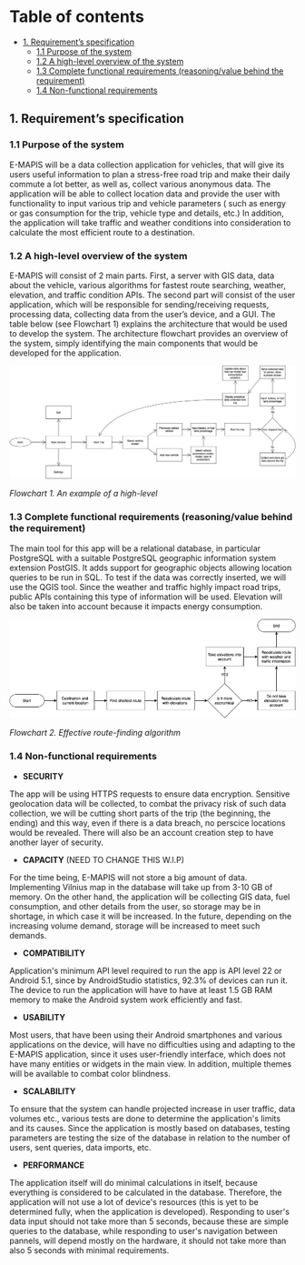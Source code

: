 # Table of contents
- [1. Requirement’s specification](#1-requirements-specification)
  - [1.1 Purpose of the system](#11-purpose-of-the-system)
  - [1.2 A high-level overview of the system](#12-a-high-level-overview-of-the-system)
  - [1.3 Complete functional requirements (reasoning/value behind the requirement)](#13-complete-functional-requirements-reasoningvalue-behind-the-requirement)
  - [1.4 Non-functional requirements](#14-non-functional-requirements)

## 1. Requirement’s specification

### 1.1 Purpose of the system

E-MAPIS will be a data collection application for vehicles, that will give its users useful information to plan a stress-free road trip and make their daily commute a lot better, as well as, collect various anonymous data. The application will be able to collect location data and provide the user with functionality to input various trip and vehicle parameters ( such as energy or gas consumption for the trip, vehicle type and details, etc.) In addition, the application will take traffic and weather conditions into consideration to calculate the most efficient route to a destination.

### 1.2 A high-level overview of the system

E-MAPIS will consist of 2 main parts. First, a server with GIS data, data about the vehicle, various algorithms for fastest route searching, weather, elevation, and traffic condition APIs. The second part will consist of the user application, which will be responsible for sending/receiving requests, processing data, collecting data from the user’s device, and a GUI.
The table below (see Flowchart 1) explains the architecture that would be used to develop the system. The architecture flowchart provides an overview of the system, simply identifying the main components that would be developed for the application.

![Flowchart 1. An example of a high-level](/assets/images/Flowchart1.png)

*Flowchart 1. An example of a high-level*


### 1.3 Complete functional requirements (reasoning/value behind the requirement)

The main tool for this app will be a relational database, in particular PostgreSQL with a suitable PostgreSQL geographic information system extension PostGIS. It adds support for geographic objects allowing location queries to be run in SQL. To test if the data was correctly inserted, we will use the QGIS tool. Since the weather and traffic highly impact road trips, public APIs containing this type of information will be used. Elevation will also be taken into account because it impacts energy consumption.


![Flowchart 2. Effective route-finding algorithm](/assets/images/Flowchart2.png)

*Flowchart 2. Effective route-finding algorithm*


### 1.4 Non-functional requirements

- **SECURITY**

The app will be using HTTPS requests to ensure data encryption. Sensitive geolocation data will be collected, to combat the privacy risk of such data collection, we will be cutting short parts of the trip (the beginning, the ending) and this way, even if there is a data breach, no perscice locations would be revealed. There will also be an account creation step to have another layer of security. 

- **CAPACITY** (NEED TO CHANGE THIS W.I.P)

For the time being, E-MAPIS will not store a big amount of data. Implementing Vilnius map in the database will take up from 3-10 GB of memory. On the other hand, the application will be collecting GIS data, fuel consumption, and other details from the user, so storage may be in shortage, in which case it will be increased. In the future, depending on the increasing volume demand, storage will be increased to meet such demands.

- **COMPATIBILITY**

Application's minimum API level required to run the app is API level 22 or Android 5.1, since by AndroidStudio statistics, 92.3% of devices can run it. The device to run the application will have to have at least 1.5 GB RAM memory to make the Android system work efficiently and fast.

- **USABILITY** 

 Most users, that have been using their Android smartphones and various applications on the device, will have no difficulties using and adapting to the E-MAPIS application, since it uses user-friendly interface, which does not have many entities or widgets in the main view. In addition, multiple themes will be available to combat color blindness.

- **SCALABILITY**

To ensure that the system can handle projected increase in user traffic, data volumes etc., various tests are done to determine the application's limits and its causes. Since the application is mostly based on databases, testing parameters are testing the size of the database in relation to the number of users, sent queries, data imports, etc.

- **PERFORMANCE**

The application itself will do minimal calculations in itself, because everything is considered to be calculated in the database. Therefore, the application will not use a lot of device's resources (this is yet to be determined fully, when the application is developed). Responding to user's data input should not take more than 5 seconds, because these are simple queries to the database, while responding to user's navigation between pannels, will depend mostly on the hardware, it should not take more than also 5 seconds with minimal requirements.